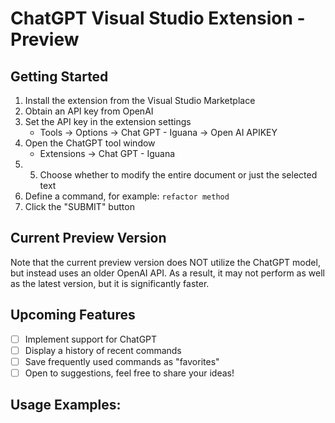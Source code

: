 # ChatGPT Visual Studio Extension - Preview

## Getting Started
1. Install the extension from the Visual Studio Marketplace
2. Obtain an API key from OpenAI
3. Set the API key in the extension settings
   - Tools -> Options -> Chat GPT - Iguana -> Open AI APIKEY
4. Open the ChatGPT tool window
   - Extensions -> Chat GPT - Iguana
5. 5. Choose whether to modify the entire document or just the selected text
6. Define a command, for example: `refactor method`
7. Click the "SUBMIT" button

## Current Preview Version
Note that the current preview version does NOT utilize the ChatGPT model, but instead uses an older OpenAI API. As a result, it may not perform as well as the latest version, but it is significantly faster.

## Upcoming Features
- [ ] Implement support for ChatGPT
- [ ] Display a history of recent commands
- [ ] Save frequently used commands as "favorites"
- [ ] Open to suggestions, feel free to share your ideas!

## Usage Examples: